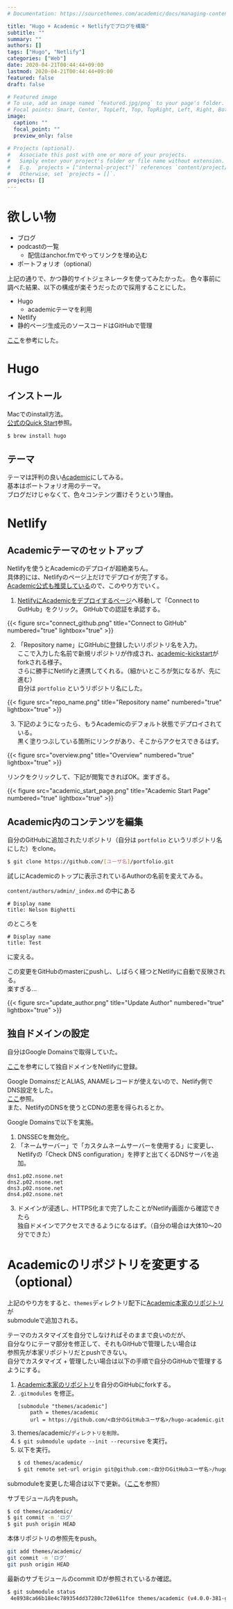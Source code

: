 ```yaml
---
# Documentation: https://sourcethemes.com/academic/docs/managing-content/

title: "Hugo + Academic + Netlifyでブログを構築"
subtitle: ""
summary: ""
authors: []
tags: ["Hugo", "Netlify"]
categories: ["Web"]
date: 2020-04-21T00:44:44+09:00
lastmod: 2020-04-21T00:44:44+09:00
featured: false
draft: false

# Featured image
# To use, add an image named `featured.jpg/png` to your page's folder.
# Focal points: Smart, Center, TopLeft, Top, TopRight, Left, Right, BottomLeft, Bottom, BottomRight.
image:
  caption: ""
  focal_point: ""
  preview_only: false

# Projects (optional).
#   Associate this post with one or more of your projects.
#   Simply enter your project's folder or file name without extension.
#   E.g. `projects = ["internal-project"]` references `content/project/deep-learning/index.md`.
#   Otherwise, set `projects = []`.
projects: []
---
```


# 欲しい物

* ブログ
* podcastの一覧
  + 配信はanchor.fmでやってリンクを埋め込む
* ポートフォリオ（optional）



上記の通りで、かつ静的サイトジェネレータを使ってみたかった。
色々事前に調べた結果、以下の構成が楽そうだったので採用することにした。

* Hugo
  * academicテーマを利用
* Netlify
* 静的ページ生成元のソースコードはGitHubで管理

[ここ](https://marumalog.hatenablog.jp/entry/2018/08/20/222601)を参考にした。



# Hugo


## インストール

Macでのinstall方法。  
[公式のQuick Start](https://gohugo.io/getting-started/quick-start/)参照。

```sh
$ brew install hugo
```

## テーマ

テーマは評判の良い[Academic](https://themes.gohugo.io/academic/)にしてみる。  
基本はポートフォリオ用のテーマ。  
ブログだけじゃなくて、色々コンテンツ置けそうという理由。




# Netlify

## Academicテーマのセットアップ

Netlifyを使うとAcademicのデプロイが超絶楽ちん。  
具体的には、Netlifyのページ上だけでデプロイが完了する。  
[Academic公式も推奨している](https://github.com/gcushen/hugo-academic#install-with-web-browser)ので、このやり方でいく。

1. [NetlifyにAcademicをデプロイするページ](https://app.netlify.com/start/deploy?repository=https://github.com/sourcethemes/academic-kickstart)へ移動して「Connect to GutHub」をクリック。
  GitHubでの認証を承認する。

  {{< figure src="connect_github.png" title="Connect to GitHub" numbered="true" lightbox="true" >}}

2. 「Repository name」にGitHubに登録したいリポジトリ名を入力。  
  ここで入力した名前で新規リポジトリが作成され、[academic-kickstart](https://github.com/sourcethemes/academic-kickstart)がforkされる様子。  
  さらに勝手にNetlifyと連携してくれる。（細かいところが気になるが、先に進む）  
  自分は `portfolio` というリポジトリ名にした。

  {{< figure src="repo_name.png" title="Repository name" numbered="true" lightbox="true" >}}

3. 下記のようになったら、もうAcademicのデフォルト状態でデプロイされている。  
  黒く塗りつぶしている箇所にリンクがあり、そこからアクセスできるはず。

  {{< figure src="overview.png" title="Overview" numbered="true" lightbox="true" >}}



リンクをクリックして、下記が閲覧できればOK。楽すぎる。

{{< figure src="academic_start_page.png" title="Academic Start Page" numbered="true" lightbox="true" >}}


## Academic内のコンテンツを編集

自分のGitHubに追加されたリポジトリ（自分は `portfolio` というリポジトリ名にした）をclone。

```sh
$ git clone https://github.com/[ユーザ名]/portfolio.git
```

試しにAcademicのトップに表示されているAuthorの名前を変えてみる。

`content/authors/admin/_index.md` の中にある  
```
# Display name
title: Nelson Bighetti
```
のところを
```
# Display name
title: Test
```
に変える。

この変更をGitHubのmasterにpushし、しばらく経つとNetlifyに自動で反映される。  
楽すぎる...

{{< figure src="update_author.png" title="Update Author" numbered="true" lightbox="true" >}}


## 独自ドメインの設定

自分はGoogle Domainsで取得していた。  

[ここ](https://qiita.com/NaokiIshimura/items/64e060ccc244e38d0c15)を参考にして独自ドメインをNetlifyに登録。

Google DomainsだとALIAS, ANAMEレコードが使えないので、Netlify側でDNS設定をした。  
[ここ](https://www.ravness.com/2018/07/netlifydomain/)参照。  
また、NetlifyのDNSを使うとCDNの恩恵を得られるとか。

Google Domainsで以下を実施。

1. DNSSECを無効化。
2. 「ネームサーバー」で「カスタムネームサーバーを使用する」に変更し、  
  Netlifyの「Check DNS configuration」を押すと出てくるDNSサーバを追加。  
```
dns1.p02.nsone.net
dns2.p02.nsone.net
dns3.p02.nsone.net
dns4.p02.nsone.net
```
3. ドメインが浸透し、HTTPS化まで完了したことがNetlify画面から確認できたら  
  独自ドメインでアクセスできるようになるはず。（自分の場合は大体10〜20分でできた）


# Academicのリポジトリを変更する（optional）

上記のやり方をすると、`themes`ディレクトリ配下に[Academic本家のリポジトリ](https://github.com/gcushen/hugo-academic)が  
submoduleで追加される。

テーマのカスタマイズを自分でしなければそのままで良いのだが、  
自分なりにテーマ部分を修正して、それもGitHubで管理したい場合は  
参照先が本家リポジトリだとpushできない。  
自分でカスタマイズ + 管理したい場合は以下の手順で自分のGitHubで管理するようにする。

1. [Academic本家のリポジトリ](https://github.com/gcushen/hugo-academic)を自分のGitHubにforkする。
2. `.gitmodules` を修正。
   ```
   [submodule "themes/academic"]
       path = themes/academic
       url = https://github.com/<自分のGitHubユーザ名>/hugo-academic.git
   ```
3. themes/academic/`ディレクトリを削除。`
4. `$ git submodule update --init --recursive` を実行。
5. 以下を実行。
   ```bash
   $ cd themes/academic/
   $ git remote set-url origin git@github.com:<自分のGitHubユーザ名>/hugo-academic.git
   ```

submoduleを変更した場合は以下で更新。（[ここ](https://qiita.com/masarufuruya/items/9938c46fe75dac40f798)を参照）

サブモジュール内をpush。

```bash
$ cd themes/academic/
$ git commit -m 'ログ'
$ git push origin HEAD
```

本体リポジトリの参照先をpush。

```bash
git add themes/academic/
git commit -m 'ログ'
git push origin HEAD
```

最新のサブモジュールのcommit IDが参照されているか確認。

```bash
$ git submodule status
 4e8938ca66b18e4c789354dd37280c720e611fce themes/academic (v4.0.0-381-g4e8938c) # <= ここが最新のcommit IDになっていればOK
```
